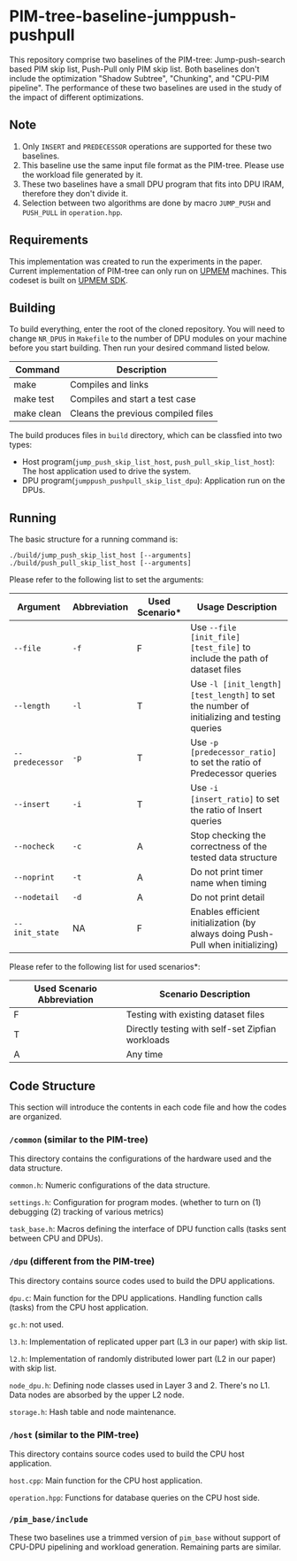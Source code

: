 # PIM-tree-baseline-jumppush-pushpull

This repository comprise two baselines of the PIM-tree: Jump-push-search based PIM skip list, Push-Pull only PIM skip list. Both baselines don't include
the optimization "Shadow Subtree", "Chunking", and "CPU-PIM pipeline".
The performance of these two baselines are used in the study of the impact of different optimizations.

## Note

1. Only `INSERT` and `PREDECESSOR` operations are supported for these two baselines.
2. This baseline use the same input file format as the PIM-tree. Please use the workload file generated by it.
3. These two baselines have a small DPU program that fits into DPU IRAM, therefore they don't divide it.
4. Selection between two algorithms are done by macro `JUMP_PUSH` and `PUSH_PULL` in `operation.hpp`.

## Requirements

This implementation was created to run the experiments in the paper. Current implementation of PIM-tree can only run on [UPMEM](https://www.upmem.com/) machines. This codeset is built on [UPMEM SDK](https://sdk.upmem.com/).

## Building

To build everything, enter the root of the cloned repository. You will need to change `NR_DPUS` in `Makefile` to the number of DPU modules on your machine before you start building. Then run your desired command listed below.

| Command | Description |
|---------|-------------|
|make | Compiles and links|
|make test | Compiles and start a test case|
|make clean | Cleans the previous compiled files|

The build produces files in `build` directory, which can be classfied into two types:
- Host program(`jump_push_skip_list_host`, `push_pull_skip_list_host`): The host application used to drive the system.
- DPU program(`jumppush_pushpull_skip_list_dpu`): Application run on the DPUs.

## Running

The basic structure for a running command is:

```
./build/jump_push_skip_list_host [--arguments]
./build/push_pull_skip_list_host [--arguments]
```

Please refer to the following list to set the arguments:

| Argument | Abbreviation | Used Scenario* | Usage Description |
|---------|-------------|-------------|-------------|
| `--file` | `-f` | F |Use `--file [init_file] [test_file]` to include the path of dataset files|
| `--length` | `-l` | T |Use `-l [init_length] [test_length]` to set the number of initializing and testing queries|
| `--predecessor` | `-p` | T |Use `-p [predecessor_ratio]` to set the ratio of Predecessor queries|
| `--insert` | `-i` | T |Use `-i [insert_ratio]` to set the ratio of Insert queries|
| `--nocheck` | `-c` | A |Stop checking the correctness of the tested data structure|
| `--noprint` | `-t` | A |Do not print timer name when timing|
| `--nodetail` | `-d` | A |Do not print detail|
| `--init_state` | NA | F |Enables efficient initialization (by always doing Push-Pull when initializing)|

Please refer to the following list for used scenarios*:

| Used Scenario Abbreviation | Scenario Description |
|---------|-------------|
| F | Testing with existing dataset files |
| T | Directly testing with self-set Zipfian workloads |
| A | Any time |


## Code Structure

This section will introduce the contents in each code file and how the codes are organized.

### ```/common``` (similar to the PIM-tree)

This directory contains the configurations of the hardware used and the data structure.

```common.h```: Numeric configurations of the data structure.

```settings.h```: Configuration for program modes. (whether to turn on (1) debugging (2) tracking of various metrics)

```task_base.h```: Macros defining the interface of DPU function calls (tasks sent between CPU and DPUs).

### ```/dpu``` (different from the PIM-tree)

This directory contains source codes used to build the DPU applications.

```dpu.c```: Main function for the DPU applications. Handling function calls (tasks) from the CPU host application.

```gc.h```: not used.

```l3.h```: Implementation of replicated upper part (L3 in our paper) with skip list.

```l2.h```: Implementation of randomly distributed lower part (L2 in our paper) with skip list.

```node_dpu.h```: Defining node classes used in Layer 3 and 2. There's no L1. Data nodes are absorbed by the upper L2 node. 

```storage.h```: Hash table and node maintenance.

### ```/host``` (similar to the PIM-tree)

This directory contains source codes used to build the CPU host application.

```host.cpp```: Main function for the CPU host application.

```operation.hpp```: Functions for database queries on the CPU host side.

### ```/pim_base/include```

These two baselines use a trimmed version of `pim_base` without support of CPU-DPU pipelining and workload generation.
Remaining parts are similar.